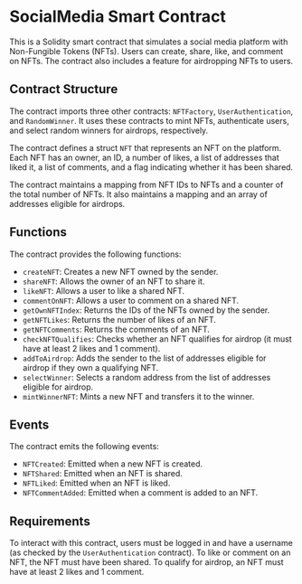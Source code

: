 # SocialMedia Smart Contract

This is a Solidity smart contract that simulates a social media platform with Non-Fungible Tokens (NFTs). Users can create, share, like, and comment on NFTs. The contract also includes a feature for airdropping NFTs to users.

## Contract Structure

The contract imports three other contracts: `NFTFactory`, `UserAuthentication`, and `RandomWinner`. It uses these contracts to mint NFTs, authenticate users, and select random winners for airdrops, respectively.

The contract defines a struct `NFT` that represents an NFT on the platform. Each NFT has an owner, an ID, a number of likes, a list of addresses that liked it, a list of comments, and a flag indicating whether it has been shared.

The contract maintains a mapping from NFT IDs to NFTs and a counter of the total number of NFTs. It also maintains a mapping and an array of addresses eligible for airdrops.

## Functions

The contract provides the following functions:

- `createNFT`: Creates a new NFT owned by the sender.
- `shareNFT`: Allows the owner of an NFT to share it.
- `likeNFT`: Allows a user to like a shared NFT.
- `commentOnNFT`: Allows a user to comment on a shared NFT.
- `getOwnNFTIndex`: Returns the IDs of the NFTs owned by the sender.
- `getNFTLikes`: Returns the number of likes of an NFT.
- `getNFTComments`: Returns the comments of an NFT.
- `checkNFTQualifies`: Checks whether an NFT qualifies for airdrop (it must have at least 2 likes and 1 comment).
- `addToAirdrop`: Adds the sender to the list of addresses eligible for airdrop if they own a qualifying NFT.
- `selectWinner`: Selects a random address from the list of addresses eligible for airdrop.
- `mintWinnerNFT`: Mints a new NFT and transfers it to the winner.

## Events

The contract emits the following events:

- `NFTCreated`: Emitted when a new NFT is created.
- `NFTShared`: Emitted when an NFT is shared.
- `NFTLiked`: Emitted when an NFT is liked.
- `NFTCommentAdded`: Emitted when a comment is added to an NFT.

## Requirements

To interact with this contract, users must be logged in and have a username (as checked by the `UserAuthentication` contract). To like or comment on an NFT, the NFT must have been shared. To qualify for airdrop, an NFT must have at least 2 likes and 1 comment.